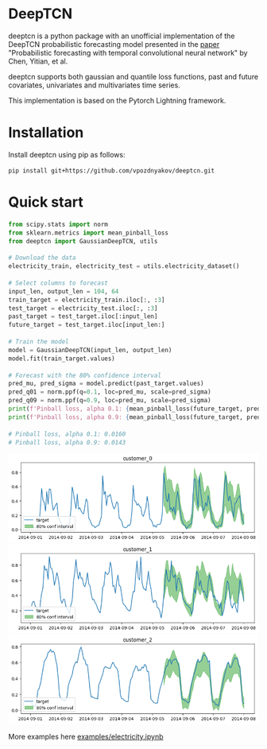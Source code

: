 # DeepTCN

deeptcn is a python package with an unofficial implementation of the DeepTCN probabilistic forecasting model presented in the [paper](https://www.sciencedirect.com/science/article/abs/pii/S0925231220303441) "Probabilistic forecasting with temporal convolutional neural network" by Chen, Yitian, et al.

deeptcn supports both gaussian and quantile loss functions, past and future covariates, univariates and multivariates time series.

This implementation is based on the Pytorch Lightning framework.

# Installation

Install deeptcn using pip as follows:

`pip install git+https://github.com/vpozdnyakov/deeptcn.git`

# Quick start

```python
from scipy.stats import norm
from sklearn.metrics import mean_pinball_loss
from deeptcn import GaussianDeepTCN, utils

# Download the data
electricity_train, electricity_test = utils.electricity_dataset()

# Select columns to forecast
input_len, output_len = 104, 64
train_target = electricity_train.iloc[:, :3]
test_target = electricity_test.iloc[:, :3]
past_target = test_target.iloc[:input_len]
future_target = test_target.iloc[input_len:]

# Train the model
model = GaussianDeepTCN(input_len, output_len)
model.fit(train_target.values)

# Forecast with the 80% confidence interval
pred_mu, pred_sigma = model.predict(past_target.values)
pred_q01 = norm.ppf(q=0.1, loc=pred_mu, scale=pred_sigma)
pred_q09 = norm.ppf(q=0.9, loc=pred_mu, scale=pred_sigma)
print(f'Pinball loss, alpha 0.1: {mean_pinball_loss(future_target, pred_q01, alpha=0.1):.4f}')
print(f'Pinball loss, alpha 0.9: {mean_pinball_loss(future_target, pred_q09, alpha=0.9):.4f}')

# Pinball loss, alpha 0.1: 0.0160
# Pinball loss, alpha 0.9: 0.0143
```

<img src='https://raw.githubusercontent.com/vpozdnyakov/deeptcn/main/images/forecast_1.png' width=600>

<img src='https://raw.githubusercontent.com/vpozdnyakov/deeptcn/main/images/forecast_2.png' width=600>

<img src='https://raw.githubusercontent.com/vpozdnyakov/deeptcn/main/images/forecast_3.png' width=600>

More examples here [examples/electricity.ipynb](https://nbviewer.org/github/vpozdnyakov/deeptcn/blob/main/examples/electricity.ipynb)

